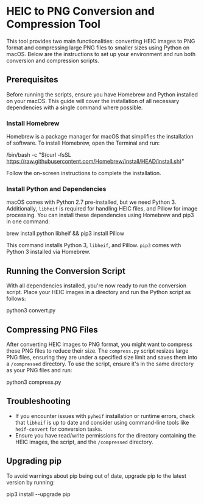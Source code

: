 # HEIC to PNG Conversion and Compression Tool

This tool provides two main functionalities: converting HEIC images to PNG format and compressing large PNG files to smaller sizes using Python on macOS. Below are the instructions to set up your environment and run both conversion and compression scripts.

## Prerequisites

Before running the scripts, ensure you have Homebrew and Python installed on your macOS. This guide will cover the installation of all necessary dependencies with a single command where possible.

### Install Homebrew

Homebrew is a package manager for macOS that simplifies the installation of software. To install Homebrew, open the Terminal and run:

/bin/bash -c "$(curl -fsSL https://raw.githubusercontent.com/Homebrew/install/HEAD/install.sh)"

Follow the on-screen instructions to complete the installation.

### Install Python and Dependencies

macOS comes with Python 2.7 pre-installed, but we need Python 3. Additionally, `libheif` is required for handling HEIC files, and Pillow for image processing. You can install these dependencies using Homebrew and pip3 in one command:

brew install python libheif && pip3 install Pillow

This command installs Python 3, `libheif`, and Pillow. `pip3` comes with Python 3 installed via Homebrew.

## Running the Conversion Script

With all dependencies installed, you're now ready to run the conversion script. Place your HEIC images in a directory and run the Python script as follows:

python3 convert.py

## Compressing PNG Files

After converting HEIC images to PNG format, you might want to compress these PNG files to reduce their size. The `compress.py` script resizes large PNG files, ensuring they are under a specified size limit and saves them into a `/compressed` directory. To use the script, ensure it's in the same directory as your PNG files and run:

python3 compress.py

## Troubleshooting

- If you encounter issues with `pyheif` installation or runtime errors, check that `libheif` is up to date and consider using command-line tools like `heif-convert` for conversion tasks.
- Ensure you have read/write permissions for the directory containing the HEIC images, the script, and the `/compressed` directory.

## Upgrading pip

To avoid warnings about pip being out of date, upgrade pip to the latest version by running:

pip3 install --upgrade pip
